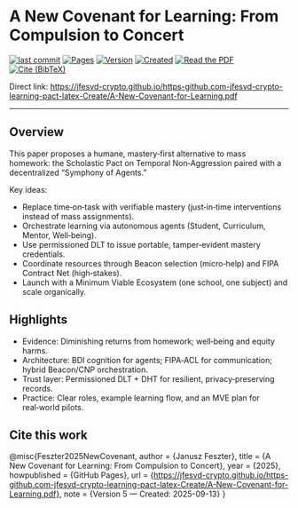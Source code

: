 # A New Covenant for Learning: From Compulsion to Concert

[![last commit](https://img.shields.io/github/last-commit/jfesvd-crypto/https-github.com-jfesvd-crypto-learning-pact-latex-Create.svg)](https://github.com/jfesvd-crypto/https-github.com-jfesvd-crypto-learning-pact-latex-Create/commits/main)
[![Pages](https://github.com/jfesvd-crypto/https-github.com-jfesvd-crypto-learning-pact-latex-Create/actions/workflows/pages.yml/badge.svg)](https://github.com/jfesvd-crypto/https-github.com-jfesvd-crypto-learning-pact-latex-Create/actions/workflows/pages.yml)
[![Version](https://img.shields.io/badge/Version-5-informational)](#)
[![Created](https://img.shields.io/badge/Created-13%20Sep%202025-lightgrey)](#)
[![Read the PDF](https://img.shields.io/badge/PDF-Read%20the%20paper-blue)](https://jfesvd-crypto.github.io/https-github.com-jfesvd-crypto-learning-pact-latex-Create/A-New-Covenant-for-Learning.pdf)
[![Cite (BibTeX)](https://img.shields.io/badge/Cite-BibTeX-blue)](https://raw.githubusercontent.com/jfesvd-crypto/https-github.com-jfesvd-crypto-learning-pact-latex-Create/main/docs/citation.bib)

Direct link: https://jfesvd-crypto.github.io/https-github.com-jfesvd-crypto-learning-pact-latex-Create/A-New-Covenant-for-Learning.pdf

---

## Overview

This paper proposes a humane, mastery‑first alternative to mass homework: the Scholastic Pact on Temporal Non‑Aggression paired with a decentralized “Symphony of Agents.”

Key ideas:
- Replace time‑on‑task with verifiable mastery (just‑in‑time interventions instead of mass assignments).
- Orchestrate learning via autonomous agents (Student, Curriculum, Mentor, Well‑being).
- Use permissioned DLT to issue portable, tamper‑evident mastery credentials.
- Coordinate resources through Beacon selection (micro‑help) and FIPA Contract Net (high‑stakes).
- Launch with a Minimum Viable Ecosystem (one school, one subject) and scale organically.

## Highlights

- Evidence: Diminishing returns from homework; well‑being and equity harms.
- Architecture: BDI cognition for agents; FIPA‑ACL for communication; hybrid Beacon/CNP orchestration.
- Trust layer: Permissioned DLT + DHT for resilient, privacy‑preserving records.
- Practice: Clear roles, example learning flow, and an MVE plan for real‑world pilots.

## Cite this work

@misc{Feszter2025NewCovenant,
  author = {Janusz Feszter},
  title  = {A New Covenant for Learning: From Compulsion to Concert},
  year   = {2025},
  howpublished = {GitHub Pages},
  url    = {https://jfesvd-crypto.github.io/https-github.com-jfesvd-crypto-learning-pact-latex-Create/A-New-Covenant-for-Learning.pdf},
  note   = {Version 5 — Created: 2025-09-13}
}
